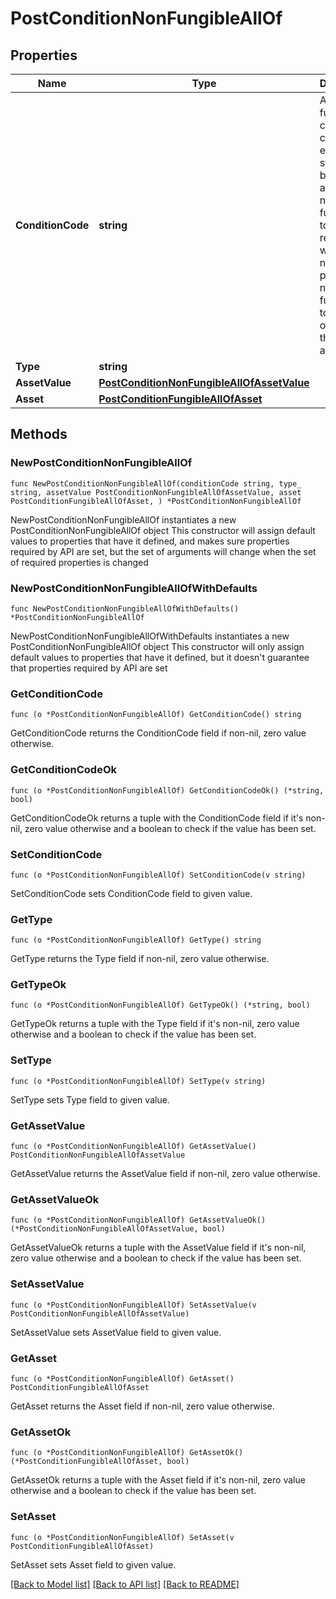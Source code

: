 # PostConditionNonFungibleAllOf

## Properties

Name | Type | Description | Notes
------------ | ------------- | ------------- | -------------
**ConditionCode** | **string** | A non-fungible condition code encodes a statement being made about a non-fungible token, with respect to whether or not the particular non-fungible token is owned by the account. | 
**Type** | **string** |  | 
**AssetValue** | [**PostConditionNonFungibleAllOfAssetValue**](PostConditionNonFungibleAllOfAssetValue.md) |  | 
**Asset** | [**PostConditionFungibleAllOfAsset**](PostConditionFungibleAllOfAsset.md) |  | 

## Methods

### NewPostConditionNonFungibleAllOf

`func NewPostConditionNonFungibleAllOf(conditionCode string, type_ string, assetValue PostConditionNonFungibleAllOfAssetValue, asset PostConditionFungibleAllOfAsset, ) *PostConditionNonFungibleAllOf`

NewPostConditionNonFungibleAllOf instantiates a new PostConditionNonFungibleAllOf object
This constructor will assign default values to properties that have it defined,
and makes sure properties required by API are set, but the set of arguments
will change when the set of required properties is changed

### NewPostConditionNonFungibleAllOfWithDefaults

`func NewPostConditionNonFungibleAllOfWithDefaults() *PostConditionNonFungibleAllOf`

NewPostConditionNonFungibleAllOfWithDefaults instantiates a new PostConditionNonFungibleAllOf object
This constructor will only assign default values to properties that have it defined,
but it doesn't guarantee that properties required by API are set

### GetConditionCode

`func (o *PostConditionNonFungibleAllOf) GetConditionCode() string`

GetConditionCode returns the ConditionCode field if non-nil, zero value otherwise.

### GetConditionCodeOk

`func (o *PostConditionNonFungibleAllOf) GetConditionCodeOk() (*string, bool)`

GetConditionCodeOk returns a tuple with the ConditionCode field if it's non-nil, zero value otherwise
and a boolean to check if the value has been set.

### SetConditionCode

`func (o *PostConditionNonFungibleAllOf) SetConditionCode(v string)`

SetConditionCode sets ConditionCode field to given value.


### GetType

`func (o *PostConditionNonFungibleAllOf) GetType() string`

GetType returns the Type field if non-nil, zero value otherwise.

### GetTypeOk

`func (o *PostConditionNonFungibleAllOf) GetTypeOk() (*string, bool)`

GetTypeOk returns a tuple with the Type field if it's non-nil, zero value otherwise
and a boolean to check if the value has been set.

### SetType

`func (o *PostConditionNonFungibleAllOf) SetType(v string)`

SetType sets Type field to given value.


### GetAssetValue

`func (o *PostConditionNonFungibleAllOf) GetAssetValue() PostConditionNonFungibleAllOfAssetValue`

GetAssetValue returns the AssetValue field if non-nil, zero value otherwise.

### GetAssetValueOk

`func (o *PostConditionNonFungibleAllOf) GetAssetValueOk() (*PostConditionNonFungibleAllOfAssetValue, bool)`

GetAssetValueOk returns a tuple with the AssetValue field if it's non-nil, zero value otherwise
and a boolean to check if the value has been set.

### SetAssetValue

`func (o *PostConditionNonFungibleAllOf) SetAssetValue(v PostConditionNonFungibleAllOfAssetValue)`

SetAssetValue sets AssetValue field to given value.


### GetAsset

`func (o *PostConditionNonFungibleAllOf) GetAsset() PostConditionFungibleAllOfAsset`

GetAsset returns the Asset field if non-nil, zero value otherwise.

### GetAssetOk

`func (o *PostConditionNonFungibleAllOf) GetAssetOk() (*PostConditionFungibleAllOfAsset, bool)`

GetAssetOk returns a tuple with the Asset field if it's non-nil, zero value otherwise
and a boolean to check if the value has been set.

### SetAsset

`func (o *PostConditionNonFungibleAllOf) SetAsset(v PostConditionFungibleAllOfAsset)`

SetAsset sets Asset field to given value.



[[Back to Model list]](../README.md#documentation-for-models) [[Back to API list]](../README.md#documentation-for-api-endpoints) [[Back to README]](../README.md)


